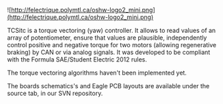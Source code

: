 ![http://felectrique.polymtl.ca/oshw-logo2_mini.png](http://felectrique.polymtl.ca/oshw-logo2_mini.png)

TCSitc is a torque vectoring (yaw) controller. It allows to read values of an array of potentiometer, ensure that values are plausible, independently control positive and negative torque for two motors (allowing regenerative braking) by CAN or via analog signals. It was developed to be compliant with the Formula SAE/Student Electric 2012 rules.

The torque vectoring algorithms haven't been implemented yet.

The boards schematics's and Eagle PCB layouts are available under the source tab, in our SVN repository.
